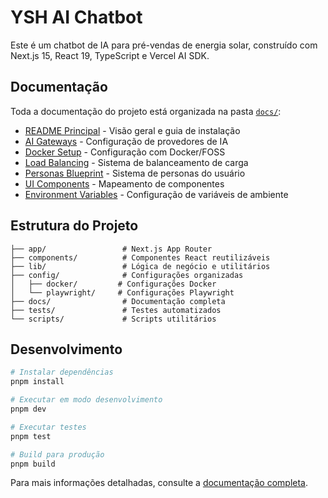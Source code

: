 # YSH AI Chatbot

Este é um chatbot de IA para pré-vendas de energia solar, construído com Next.js 15, React 19, TypeScript e Vercel AI SDK.

## Documentação

Toda a documentação do projeto está organizada na pasta [`docs/`](./docs/):

- [README Principal](./docs/README.md) - Visão geral e guia de instalação
- [AI Gateways](./docs/AI_GATEWAYS_README.md) - Configuração de provedores de IA
- [Docker Setup](./docs/DOCKER_SETUP.md) - Configuração com Docker/FOSS
- [Load Balancing](./docs/LOAD_BALANCING_README.md) - Sistema de balanceamento de carga
- [Personas Blueprint](./docs/PERSONAS_BLUEPRINT.md) - Sistema de personas do usuário
- [UI Components](./docs/UI_COMPONENTS_MAPPING.md) - Mapeamento de componentes
- [Environment Variables](./docs/env.md) - Configuração de variáveis de ambiente

## Estrutura do Projeto

```text
├── app/                 # Next.js App Router
├── components/          # Componentes React reutilizáveis
├── lib/                 # Lógica de negócio e utilitários
├── config/              # Configurações organizadas
│   ├── docker/         # Configurações Docker
│   └── playwright/     # Configurações Playwright
├── docs/                # Documentação completa
├── tests/               # Testes automatizados
└── scripts/             # Scripts utilitários
```

## Desenvolvimento

```bash
# Instalar dependências
pnpm install

# Executar em modo desenvolvimento
pnpm dev

# Executar testes
pnpm test

# Build para produção
pnpm build
```

Para mais informações detalhadas, consulte a [documentação completa](./docs/README.md).
